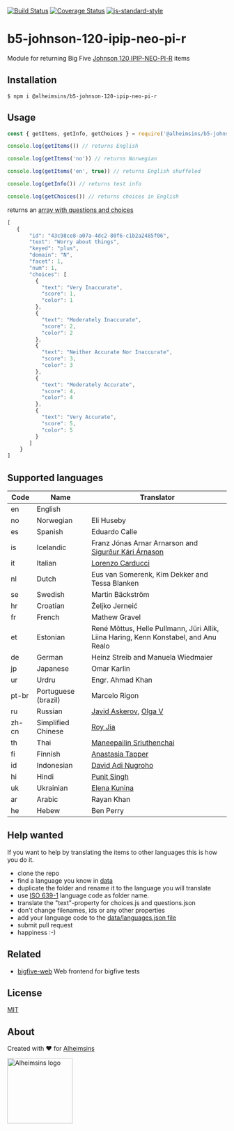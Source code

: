 [![Build Status](https://travis-ci.org/Alheimsins/b5-johnson-120-ipip-neo-pi-r.svg?branch=master)](https://travis-ci.org/Alheimsins/b5-johnson-120-ipip-neo-pi-r)
[![Coverage Status](https://coveralls.io/repos/Alheimsins/b5-johnson-120-ipip-neo-pi-r/badge.svg?branch=master&service=github)](https://coveralls.io/github/Alheimsins/b5-johnson-120-ipip-neo-pi-r?branch=master)
[![js-standard-style](https://img.shields.io/badge/code%20style-standard-brightgreen.svg?style=flat)](https://github.com/feross/standard)

# b5-johnson-120-ipip-neo-pi-r

Module for returning Big Five [Johnson 120 IPIP-NEO-PI-R](http://ipip.ori.org/30FacetNEO-PI-RItems.htm) items

## Installation

```
$ npm i @alheimsins/b5-johnson-120-ipip-neo-pi-r
```

## Usage

```JavaScript
const { getItems, getInfo, getChoices } = require('@alheimsins/b5-johnson-120-ipip-neo-pi-r')

console.log(getItems()) // returns English

console.log(getItems('no')) // returns Norwegian

console.log(getItems('en', true)) // returns English shuffeled

console.log(getInfo()) // returns test info

console.log(getChoices()) // returns choices in English
```

returns an [array with questions and choices](examples/items-en.json)

```JavaScript
[
   {
       "id": "43c98ce8-a07a-4dc2-80f6-c1b2a2485f06",
       "text": "Worry about things",
       "keyed": "plus",
       "domain": "N",
       "facet": 1,
       "num": 1,
       "choices": [
         {
           "text": "Very Inaccurate",
           "score": 1,
           "color": 1
         },
         {
           "text": "Moderately Inaccurate",
           "score": 2,
           "color": 2
         },
         {
           "text": "Neither Accurate Nor Inaccurate",
           "score": 3,
           "color": 3
         },
         {
           "text": "Moderately Accurate",
           "score": 4,
           "color": 4
         },
         {
           "text": "Very Accurate",
           "score": 5,
           "color": 5
         }
       ]
    }
]
```

## Supported languages

| Code | Name      | Translator |
| ---- | --------- | ---------- |
| en   | English   |            |
| no   | Norwegian | Eli Huseby |
| es   | Spanish   | Eduardo Calle |
| is   | Icelandic | Franz Jónas Arnar Arnarson and [Sigurður Kári Árnason](https://github.com/sigurdurkari) |
| it   | Italian   | [Lorenzo Carducci](https://github.com/riourbana) |
| nl   | Dutch     | Eus van Somerenk, Kim Dekker and Tessa Blanken |
| se   | Swedish   | Martin Bäckström |
| hr   | Croatian  | Željko Jerneić |
| fr   | French    | Mathew Gravel |
| et   | Estonian  | René Mõttus, Helle Pullmann, Jüri Allik, Liina Haring, Kenn Konstabel, and Anu Realo |
| de   | German    | Heinz Streib and Manuela Wiedmaier |
| jp   | Japanese  | Omar Karlin |
| ur   | Urdru     | Engr. Ahmad Khan |
| pt-br| Portuguese (brazil) | Marcelo Rigon |
| ru   | Russian   | [Javid Askerov](https://github.com/askeroff), [Olga V](https://github.com/berrybell) |
| zh-cn| Simplified Chinese | [Roy Jia](https://github.com/RoyJia) |
| th   | Thai      | [Maneepailin Sriuthenchai](https://github.com/linsuri) |
| fi   | Finnish   | [Anastasia Tapper](https://github.com/ankkukku) |
| id   | Indonesian| [David Adi Nugroho](https://github.com/lakuapik) |
| hi   | Hindi     | [Punit Singh](https://github.com/thepunitsingh) |
| uk   | Ukrainian | [Elena Kunina](https://github.com/Menolas) |
| ar   | Arabic    | Rayan Khan |
| he   | Hebew     | Ben Perry |


## Help wanted

If you want to help by translating the items to other languages this is how you do it.

- clone the repo
- find a language you know in [data](data)
- duplicate the folder and rename it to the language you will translate
- use [ISO 639-1](https://en.wikipedia.org/wiki/List_of_ISO_639-1_codes) language code as folder name.
- translate the "text"-property for choices.js and questions.json
- don't change filenames, ids or any other properties
- add your language code to the [data/languages.json file](data/languages.json)
- submit pull request
- happiness :-)

## Related

- [bigfive-web](https://github.com/maccyber/bigfive-web) Web frontend for bigfive tests

## License

[MIT](LICENSE)

## About

Created with ❤ for [Alheimsins](https://alheimsins.net)

<img src="https://image.ibb.co/dPH08G/logo_black.png" alt="Alheimsins logo" height="150px" width="150px" />
